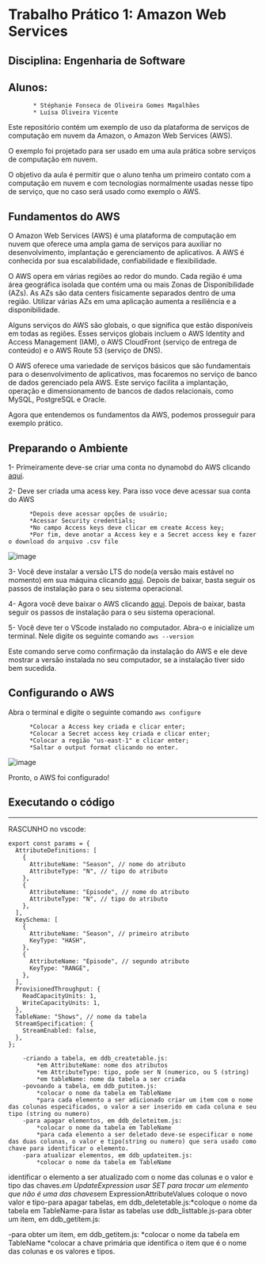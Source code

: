 # Trabalho Prático 1: Amazon Web Services

## Disciplina: Engenharia de Software
## Alunos: 
           * Stéphanie Fonseca de Oliveira Gomes Magalhães
           * Luísa Oliveira Vicente


Este repositório contém um exemplo de uso da plataforma de serviços de computação em nuvem da Amazon, o Amazon Web Services (AWS).

O exemplo foi projetado para ser usado em uma aula prática sobre serviços de computação em nuvem.

O objetivo da aula é permitir que o aluno tenha um primeiro contato com a computação em nuvem e com tecnologias normalmente usadas nesse tipo de serviço, que no caso será usado como exemplo o AWS.

## Fundamentos do AWS

O Amazon Web Services (AWS) é uma plataforma de computação em nuvem que oferece uma ampla gama de serviços para auxiliar no desenvolvimento, implantação e gerenciamento de aplicativos. A AWS é conhecida por sua escalabilidade, confiabilidade e flexibilidade.

O AWS opera em várias regiões ao redor do mundo. Cada região é uma área geográfica isolada que contém uma ou mais Zonas de Disponibilidade (AZs). As AZs são data centers fisicamente separados dentro de uma região. Utilizar várias AZs em uma aplicação aumenta a resiliência e a disponibilidade.

Alguns serviços do AWS são globais, o que significa que estão disponíveis em todas as regiões. Esses serviços globais incluem o AWS Identity and Access Management (IAM), o AWS CloudFront (serviço de entrega de conteúdo) e o AWS Route 53 (serviço de DNS).

O AWS oferece uma variedade de serviços básicos que são fundamentais para o desenvolvimento de aplicativos, mas focaremos no serviço de banco de dados gerenciado pela AWS. Este serviço facilita a implantação, operação e dimensionamento de bancos de dados relacionais, como MySQL, PostgreSQL e Oracle.

Agora que entendemos os fundamentos da AWS, podemos prosseguir para exemplo prático.

## Preparando o Ambiente

1- Primeiramente deve-se criar uma conta no dynamobd do AWS clicando [aqui](https://docs.aws.amazon.com/sdk-for-javascript/v3/developer-guide/dynamodb-examples-using-tables.html).

2- Deve ser criada uma acess key. Para isso voce deve acessar sua conta do AWS
          
          *Depois deve acessar opções de usuário;
          *Acessar Security credentials;
          *No campo Access keys deve clicar em create Access key;
          *Por fim, deve anotar a Access key e a Secret access key e fazer o download do arquivo .csv file
          

![image](https://github.com/steponnie/TP1_EngSoft_AWS/assets/61642301/85f829a8-fcca-436d-9629-681597b429e6)


3- Você deve instalar a versão LTS do node(a versão mais estável no momento) em sua máquina clicando [aqui](https://nodejs.org/en/download). Depois de baixar, basta seguir os passos de instalação para o seu sistema operacional.

4- Agora você deve baixar o AWS clicando [aqui](https://docs.aws.amazon.com/cli/latest/userguide/getting-started-install.html). Depois de baixar, basta seguir os passos de instalação para o seu sistema operacional.

5- Você deve ter o VScode instalado no computador. Abra-o e inicialize um terminal. Nele digite os seguinte comando ```aws --version```

Este comando serve como confirmação da instalação do AWS e ele deve mostrar a versão instalada no seu computador, se a instalação tiver sido bem sucedida.

## Configurando o AWS

Abra o terminal e digite o seguinte comando ```aws configure```
                     
          *Colocar a Access key criada e clicar enter;
          *Colocar a Secret access key criada e clicar enter;
          *Colocar a região "us-east-1" e clicar enter;
          *Saltar o output format clicando no enter.
            
![image](https://github.com/steponnie/TP1_EngSoft_AWS/assets/61642301/de9ecd33-1c0a-47c1-9cbe-326c8b96963d)

Pronto, o AWS foi configurado!

## Executando o código 

__________________________________________________________________________________
RASCUNHO 
no vscode:
```
export const params = {
  AttributeDefinitions: [
    {
      AttributeName: "Season", // nome do atributo
      AttributeType: "N", // tipo do atributo
    },
    {
      AttributeName: "Episode", // nome do atributo
      AttributeType: "N", // tipo do atributo
    },
  ],
  KeySchema: [
    {
      AttributeName: "Season", // primeiro atributo
      KeyType: "HASH",
    },
    {
      AttributeName: "Episode", // segundo atributo
      KeyType: "RANGE",
    },
  ],
  ProvisionedThroughput: {
    ReadCapacityUnits: 1,
    WriteCapacityUnits: 1,
  },
  TableName: "Shows", // nome da tabela
  StreamSpecification: {
    StreamEnabled: false,
  },
};
```
        -criando a tabela, em ddb_createtable.js:
            *em AttributeName: nome dos atributos
            *em AttributeType: tipo, pode ser N (numerico, ou S (string)
            *em tableName: nome da tabela a ser criada
        -povoando a tabela, em ddb_putitem.js:
            *colocar o nome da tabela em TableName
            *para cada elemento a ser adicionado criar um item com o nome das colunas especificados, o valor a ser inserido em cada coluna e seu tipo (string ou numero)
        -para apagar elementos, em ddb_deleteitem.js:
            *colocar o nome da tabela em TableName
            *para cada elemento a ser deletado deve-se especificar o nome das duas colunas, o valor e tipo(string ou numero) que sera usado como chave para identificar o elemento.
        -para atualizar elementos, em ddb_updateitem.js:
            *colocar o nome da tabela em TableName
            
identificar o elemento a ser atualizado com o nome das colunas e o valor e tipo das chaves.*em UpdateExpression usar SET para trocar um elemento que não é uma das chaves*em ExpressionAttributeValues coloque o novo valor e tipo-para apagar tabelas, em ddb_deletetable.js:*coloque o nome da tabela em TableName-para listar as tabelas use ddb_listtable.js-para obter um item, em ddb_getitem.js:

-para obter um item, em ddb_getitem.js:
            *colocar o nome da tabela em TableName
            *colocar a chave primária   que identifica o item que é o nome das colunas e os valores e tipos.
